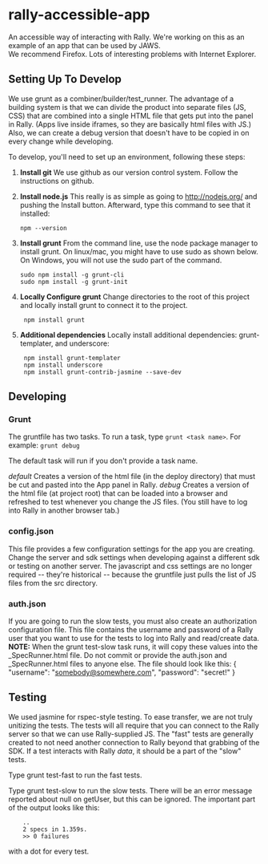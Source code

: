 # rally-accessible-app #

An accessible way of interacting with Rally.  We're working on this as an example of an app that can be used by JAWS.  
We recommend Firefox.  Lots of interesting problems with Internet Explorer.

## Setting Up To Develop ##

We use grunt as a combiner/builder/test_runner.  The advantage of a building system is that we can divide the 
product into 
separate files (JS, CSS) that are combined into a single HTML file that gets put into the panel in Rally.
(Apps live inside iframes, so they are basically html files with JS.)  Also, we can create a debug version that 
doesn't have to be copied in on every change while developing.

To develop, you'll need to set up an environment, following these steps:

1.  **Install git**  We use github as our version control system.  Follow the instructions on github.

2.  **Install node.js**  This really is as simple as going to http://nodejs.org/ and pushing the Install button.  Afterward, type 
this command to see that it installed:

        npm --version

3.  **Install grunt**
From the command line, use the node package manager to install grunt.  On linux/mac, you might have to use 
sudo as shown below. On Windows, you will not use the sudo part of the command.

        sudo npm install -g grunt-cli
        sudo npm install -g grunt-init

4. **Locally Configure grunt**  Change directories to the root of this project and locally install grunt to connect it to the project.
    
        npm install grunt

5. **Additional dependencies**  Locally install additional dependencies: grunt-templater, and underscore:

        npm install grunt-templater
        npm install underscore
        npm install grunt-contrib-jasmine --save-dev
        

## Developing ##

### Grunt ###
The gruntfile has two tasks.  To run a task, type `grunt <task name>`.  For example:
`grunt debug`

The default task will run if you don't provide a task name.

*default* Creates a version of the html file (in the deploy directory) that must be cut and pasted into the App panel in Rally.
*debug* Creates a version of the html file (at project root) that can be loaded into a browser and refreshed to test whenever you change the JS files.  (You still have to log into Rally in another browser tab.)

### config.json ###
This file provides a few configuration settings for the app you are creating.  Change the server and sdk settings when developing against a different sdk or testing on another server.  The javascript and css settings are no longer required -- they're historical -- because the gruntfile just pulls the list of JS files from the src directory.

### auth.json ###
If you are going to run the slow tests, you must also create an authorization configuration file.  This file contains the username and password of a Rally user that you want to use for the tests to
log into Rally and read/create data.  **NOTE:** When the grunt test-slow task runs, it will copy these values into the _SpecRunner.html file.  Do not commit or provide the auth.json and _SpecRunner.html 
files to anyone else.  The file should look like this:
        {
            "username": "somebody@somewhere.com",
            "password": "secret!"
        }


## Testing ##
We used jasmine for rspec-style testing.  To ease transfer, we are not truly unitizing the tests.  The tests will all require 
that you can connect to the Rally server so that we can use Rally-supplied JS.  The "fast" tests are generally created to not
need another connection to Rally beyond that grabbing of the SDK.  If a test interacts with Rally _data_, it should be a part of
the "slow" tests.

Type grunt test-fast to run the fast tests.  

Type grunt test-slow to run the slow tests.  There will be an error message reported about null on getUser, but this can be ignored.  The 
important part of the output looks like this:


        ..
        2 specs in 1.359s.
        >> 0 failures

with a dot for every test.  
